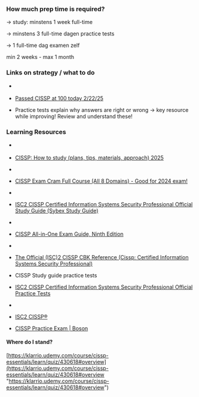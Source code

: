 ### How much prep time is required?

→ study: minstens 1 week full-time

→ minstens 3 full-time dagen practice tests

→ 1 full-time dag examen zelf

min 2 weeks - max 1 month

### Links on strategy / what to do

- [](https://www.reddit.com/r/cissp/comments/1iw0e4t/passed_cissp_at_100_today_22225/?chainedPosts=t3_arf6qm)
    

- [Passed CISSP at 100 today 2/22/25](https://www.reddit.com/r/cissp/comments/1iw0e4t/passed_cissp_at_100_today_22225/?chainedPosts=t3_arf6qm)
    
- Practice tests explain why answers are right or wrong → key resource while improving! Review and understand these!
    

### Learning Resources

- [](https://klarrio.udemy.com/course/cissp-essentials/)
    
- [CISSP: How to study (plans, tips, materials, approach) 2025](https://klarrio.udemy.com/course/cissp-essentials/)
    
- [](https://www.youtube.com/watch?v=_nyZhYnCNLA&t=11707s)
    
- [CISSP Exam Cram Full Course (All 8 Domains) - Good for 2024 exam!](https://www.youtube.com/watch?v=_nyZhYnCNLA&t=11707s)
    
- [](https://www.amazon.com/Certified-Information-Security-Professional-Official-dp-1394254695/dp/1394254695)
    
- [ISC2 CISSP Certified Information Systems Security Professional Official Study Guide (Sybex Study Guide)](https://www.amazon.com/Certified-Information-Security-Professional-Official-dp-1394254695/dp/1394254695)
    
- [](https://www.amazon.com/CISSP-All-One-Guide-Ninth/dp/1260467376)
    
- [CISSP All-in-One Exam Guide, Ninth Edition](https://www.amazon.com/CISSP-All-One-Guide-Ninth/dp/1260467376)
    
- [](https://www.amazon.com/Official-ISC-CISSP-CBK-Reference/dp/1119789990)
    
- [The Official (ISC)2 CISSP CBK Reference (Cissp: Certified Information Systems Security Professional)](https://www.amazon.com/Official-ISC-CISSP-CBK-Reference/dp/1119789990)
    
- CISSP Study guide practice tests[](https://www.amazon.com/Certified-Information-Security-Professional-Official-dp-1394255071/dp/1394255071)
    
- [ISC2 CISSP Certified Information Systems Security Professional Official Practice Tests](https://www.amazon.com/Certified-Information-Security-Professional-Official-dp-1394255071/dp/1394255071)
    
- [](https://www.pocketprep.com/exams/isc2-cissp/)
    

- [ISC2 CISSP®](https://www.pocketprep.com/exams/isc2-cissp/)
    
- [CISSP Practice Exam | Boson](https://www.boson.com/practice-exam/cissp-isc2-practice-exam "https://www.boson.com/practice-exam/cissp-isc2-practice-exam")
    

#### Where do I stand?

[https://klarrio.udemy.com/course/cissp-essentials/learn/quiz/430618#overview](https://klarrio.udemy.com/course/cissp-essentials/learn/quiz/430618#overview "https://klarrio.udemy.com/course/cissp-essentials/learn/quiz/430618#overview")